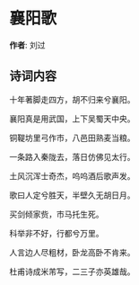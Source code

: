 # 襄阳歌

**作者**: 刘过

## 诗词内容

十年著脚走四方，胡不归来兮襄阳。

襄阳真是用武国，上下吴蜀天中央。

铜鞮坊里弓作市，八邑田熟麦当粮。

一条路入秦陇去，落日仿佛见太行。

土风沉浑士奇杰，呜呜酒后歌声发。

歌曰人定兮胜天，半壁久无胡日月。

买剑倾家赀，市马托生死。

科举非不好，行都兮万里。

人言边人尽粗材，卧龙高卧不肯来。

杜甫诗成米芾写，二三子亦英雄哉。

